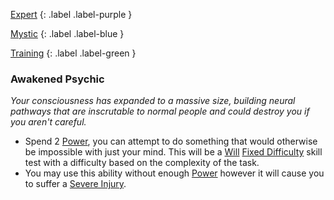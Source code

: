 
[Expert](Game/Expert-List)
{: .label .label-purple }

[Mystic](Game/Mystic)
{: .label .label-blue }

[Training](Game/Training-List)
{: .label .label-green }
### Awakened Psychic
*Your consciousness has expanded to a massive size, building neural pathways that are inscrutable to normal people and could destroy you if you aren't careful.*
* Spend 2 [Power](Game/Additional-Attributes#Power), you can attempt to do something that would otherwise be impossible with just your mind. This will be a [Will](Game/Core/Spirit#Will) [Fixed Difficulty](Game/Core/Skills#Fixed%20Difficulty) skill test with a difficulty based on the complexity of the task. 
* You may use this ability without enough [Power](Game/Additional-Attributes#Power) however it will cause you to suffer a [Severe Injury](Game/Core/Injury#Severe%20Injury).

